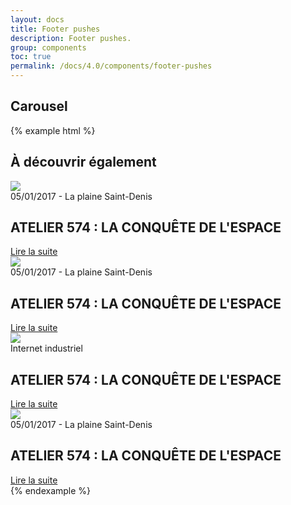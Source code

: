 ```yaml
---
layout: docs
title: Footer pushes
description: Footer pushes.
group: components
toc: true
permalink: /docs/4.0/components/footer-pushes
---
```


## Carousel

{% example html %}
<div class="bg-light">
  <div class="container gt-8 gb-5">
    <h2 class="h1 mb-5">À découvrir également</h2>
    <div class="swiper multi-slideshow" data-component="multi-slideshow">
      <div class="swiper-container" data-role="container">
        <div class="swiper-wrapper">
          <div class="swiper-slide">
            <div>
              <img class="w-100 mb-4 rounded" src="https://dummyimage.com/240x158/000/fff" />
              <div>
                <div class="text-sm text-uppercase mb-2">05/01/2017 - La plaine Saint-Denis</div>
                <h2 class="mb-3">ATELIER 574 : LA CONQUÊTE DE L'ESPACE</h2>
                <a href="#" class="btn btn-link">Lire la suite <i class="icons-arrow-next icon-size-x5 ml-2"></i></a>
              </div>
            </div>
          </div>
          <div class="swiper-slide">
            <div>
              <img class="w-100 mb-4 rounded" src="https://dummyimage.com/240x158/000/fff" />
              <div>
                <div class="text-sm text-uppercase mb-2">05/01/2017 - La plaine Saint-Denis</div>
                <h2 class="mb-3">ATELIER 574 : LA CONQUÊTE DE L'ESPACE</h2>
                <a href="#" class="btn btn-link">Lire la suite <i class="icons-arrow-next icon-size-x5 ml-2"></i></a>
              </div>
            </div>
          </div>
          <div class="swiper-slide">
            <div>
              <img class="w-100 mb-4 rounded" src="https://dummyimage.com/240x158/000/fff" />
              <div>
                <div class="text-sm text-uppercase text-primary font-weight-medium mb-2">Internet industriel</div>
                <h2 class="mb-3">ATELIER 574 : LA CONQUÊTE DE L'ESPACE</h2>
                <a href="#" class="btn btn-link">Lire la suite <i class="icons-arrow-next icon-size-x5 ml-2"></i></a>
              </div>
            </div>
          </div>
          <div class="swiper-slide">
            <div>
              <img class="w-100 mb-4 rounded" src="https://dummyimage.com/240x158/000/fff" />
              <div>
                <div class="text-sm text-uppercase mb-2">05/01/2017 - La plaine Saint-Denis</div>
                <h2 class="mb-3">ATELIER 574 : LA CONQUÊTE DE L'ESPACE</h2>
                <a href="#" class="btn btn-link">Lire la suite <i class="icons-arrow-next icon-size-x5 ml-2"></i></a>
              </div>
            </div>
          </div>            
        </div>
      </div>
      <div class="swiper-pagination gt-5" data-role="pagination"></div>
      <div class="swiper-buttons">
        <div class="swiper-button-prev" data-role="button-prev"><i class="icons-arrow-prev icon-size-x75"></i></div>
        <div class="swiper-button-next" data-role="button-next"><i class="icons-arrow-next icon-size-x75"></i></div>
      </div>
    </div>
  </div>
</div>
{% endexample %}
